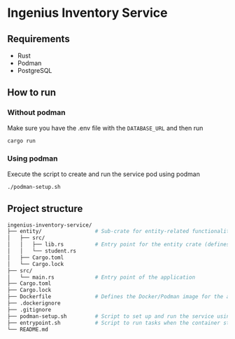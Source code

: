 # Ingenius Inventory Service

## Requirements

- Rust
- Podman
- PostgreSQL

## How to run

### Without podman

Make sure you have the .env file with the `DATABASE_URL` and then run

```bash
cargo run
```

### Using podman

Execute the script to create and run the service pod using podman

```bash
./podman-setup.sh
```

## Project structure

```bash
ingenius-inventory-service/
├── entity/                 # Sub-crate for entity-related functionality
│   ├── src/
│   │   ├── lib.rs          # Entry point for the entity crate (defines modules)
│   │   └── student.rs
│   ├── Cargo.toml
│   └── Cargo.lock
├── src/
│   └── main.rs             # Entry point of the application
├── Cargo.toml
├── Cargo.lock
├── Dockerfile              # Defines the Docker/Podman image for the application
├── .dockerignore
├── .gitignore
├── podman-setup.sh         # Script to set up and run the service using Podman
├── entrypoint.sh           # Script to run tasks when the container starts
└── README.md
```
